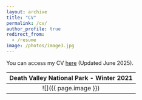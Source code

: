 ```yaml
---
layout: archive
title: "CV"
permalink: /cv/
author_profile: true
redirect_from:
  - /resume
image: /photos/image3.jpg
---
```


You can access my CV [here](http://benshaver.github.io/files/BSCV.pdf) (Updated June 2025).

| <b>Death Valley National Park - Winter 2021</b>|
|:--:|
| ![]({{ page.image }}) | 

